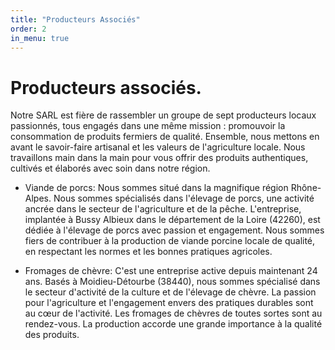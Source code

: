 ```yaml
---
title: "Producteurs Associés"
order: 2
in_menu: true
---
```

<h1> Producteurs associés. </h1>

Notre SARL est fière de rassembler un groupe de sept producteurs locaux passionnés, tous engagés dans une même mission : promouvoir la consommation de produits fermiers de qualité. Ensemble, nous mettons en avant le savoir-faire artisanal et les valeurs de l'agriculture locale. Nous travaillons main dans la main pour vous offrir des produits authentiques, cultivés et élaborés avec soin dans notre région.

- Viande de porcs:
Nous sommes situé dans la magnifique région Rhône-Alpes. Nous sommes spécialisés dans l'élevage de porcs, une activité ancrée dans le secteur de l'agriculture et de la pêche.
L'entreprise, implantée à Bussy Albieux dans le département de la Loire (42260), est dédiée à l'élevage de porcs avec passion et engagement. Nous sommes fiers de contribuer à la production de viande porcine locale de qualité, en respectant les normes et les bonnes pratiques agricoles.

- Fromages de chèvre:
C'est une entreprise active depuis maintenant 24 ans. Basés à Moidieu-Détourbe (38440), nous sommes spécialisé dans le secteur d'activité de la culture et de l'élevage de chèvre.
La passion pour l'agriculture et l'engagement envers des pratiques durables sont au cœur de l'activité. 
Les fromages de chèvres de toutes sortes sont au rendez-vous. La production accorde une grande importance à la qualité des produits. 